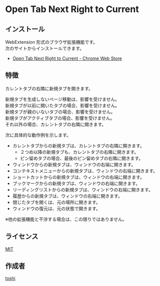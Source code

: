 Open Tab Next Right to Current
==============================



## インストール
WebExtension 形式のブラウザ拡張機能です。  
次のサイトからインストールできます。

+ [Open Tab Next Right to Current - Chrome Web Store](https://chrome.google.com/webstore/detail/open-tab-next-right-to-cu/iablodmefdmnffdgencdahlppobbjkme)



## 特徴
カレントタブの右隣に新規タブを開きます。

新規タブを生成しないページ移動は、影響を受けません。  
新規タブが以前に開いたタブの場合、影響を受けません。  
新規タブが親のいないタブの場合、影響を受けません。  
新規タブがアクティブタブの場合、影響を受けません。  
それ以外の場合、カレントタブの右隣に開きます。

次に具体的な動作例を示します。

+ カレントタブからの新規タブは、カレントタブの右隣に開きます。
	+ ２つめ以降の新規タブも、カレントタブの右隣に開きます。
	+ ピン留めタブの場合、最後のピン留めタブの右隣に開きます。
+ ウィンドウからの新規タブは、ウィンドウの右端に開きます。
+ コンテキストメニューからの新規タブは、ウィンドウの右端に開きます。
+ ショートカットからの新規タブは、ウィンドウの右端に開きます。
+ ブックマークからの新規タブは、ウィンドウの右端に開きます。
+ リーディングリストからの新規タブは、ウィンドウの右端に開きます。
+ 履歴からの新規タブは、ウィンドウの右端に開きます。
+ 閉じたタブを開くは、元の場所に開きます。
+ ウィンドウの復元は、元の状態で開きます。

※他の拡張機能と干渉する場合は、この限りではありません。



## ライセンス
[MIT](https://github.com/k08045kk/OpenTabNextRightToCurrent/blob/master/LICENSE)



## 作成者
[toshi](https://github.com/k08045kk)


